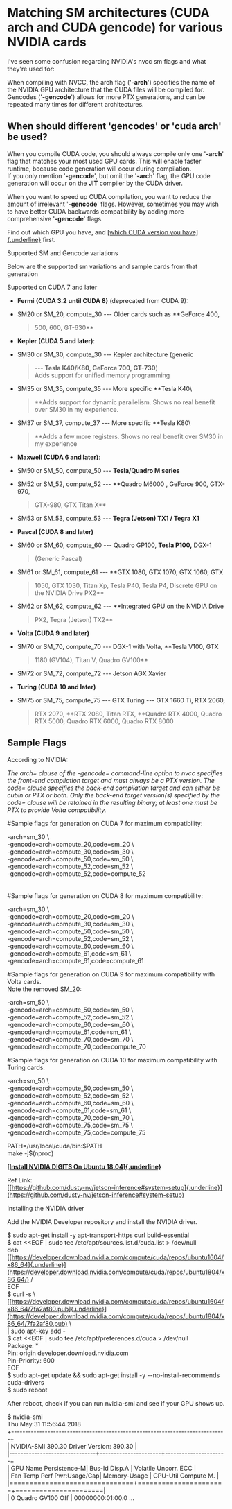 # Matching SM architectures (CUDA arch and CUDA gencode) for various NVIDIA cards

I've seen some confusion regarding NVIDIA's nvcc sm flags and what
they're used for:

When compiling with NVCC, the arch flag ('**-arch**') specifies the name
of the NVIDIA GPU architecture that the CUDA files will be compiled
for.\
Gencodes ('**-gencode**') allows for more PTX generations, and can be
repeated many times for different architectures.

## When should different 'gencodes' or 'cuda arch' be used?

When you compile CUDA code, you should always compile only one
'**-arch**' flag that matches your most used GPU cards. This will enable
faster runtime, because code generation will occur during compilation.\
If you only mention '**-gencode**', but omit the '**-arch**' flag, the
GPU code generation will occur on the **JIT** compiler by the CUDA
driver.

When you want to speed up CUDA compilation, you want to reduce the
amount of irrelevant '**-gencode**' flags. However, sometimes you may
wish to have better CUDA backwards compatibility by adding more
comprehensive '**-gencode**' flags.

Find out which GPU you have, and [[which CUDA version you
have]{.underline}](http://arnon.dk/check-cuda-installed/) first.

Supported SM and Gencode variations

Below are the supported sm variations and sample cards from that
generation

Supported on CUDA 7 and later

-   **Fermi** **(CUDA 3.2 until CUDA 8)** (deprecated from CUDA 9):

-   SM20 or SM_20, compute_30 --- Older cards such as **GeForce 400,
    > 500, 600, GT-630**

-   **Kepler (CUDA 5 and later)**:

-   SM30 or SM_30, compute_30 --- Kepler architecture (generic
    > --- **Tesla K40/K80, GeForce 700, GT-730**)\
    > Adds support for unified memory programming

-   SM35 or SM_35, compute_35 --- More specific **Tesla K40\
    > **Adds support for dynamic parallelism. Shows no real benefit over
    > SM30 in my experience.

-   SM37 or SM_37, compute_37 --- More specific **Tesla K80\
    > **Adds a few more registers. Shows no real benefit over SM30 in my
    > experience

-   **Maxwell (CUDA 6 and later)**:

-   SM50 or SM_50, compute_50 --- **Tesla/Quadro M series**

-   SM52 or SM_52, compute_52 --- **Quadro M6000 , GeForce 900, GTX-970,
    > GTX-980, GTX Titan X**

-   SM53 or SM_53, compute_53 --- **Tegra (Jetson) TX1 / Tegra X1**

-   **Pascal (CUDA 8 and later)**

-   SM60 or SM_60, compute_60 --- Quadro GP100, **Tesla P100,** DGX-1
    > (Generic Pascal)

-   SM61 or SM_61, compute_61 --- **GTX 1080, GTX 1070, GTX 1060, GTX
    > 1050, GTX 1030, Titan Xp, Tesla P40, Tesla P4, Discrete GPU on the
    > NVIDIA Drive PX2**

-   SM62 or SM_62, compute_62 --- **Integrated GPU on the NVIDIA Drive
    > PX2, Tegra (Jetson) TX2**

-   **Volta (CUDA 9 and later)**

-   SM70 or SM_70, compute_70 --- DGX-1 with Volta, **Tesla V100, GTX
    > 1180 (GV104), Titan V, Quadro GV100**

-   SM72 or SM_72, compute_72 --- Jetson AGX Xavier

-   **Turing (CUDA 10 and later)**

-   SM75 or SM_75, compute_75 --- GTX Turing --- GTX 1660 Ti, RTX 2060,
    > RTX 2070, **RTX 2080, Titan RTX, **Quadro RTX 4000, Quadro RTX
    > 5000, Quadro RTX 6000, Quadro RTX 8000

## Sample Flags

According to NVIDIA:

*The arch= clause of the -gencode= command-line option to nvcc specifies
the front-end compilation target and must always be a PTX version. The
code= clause specifies the back-end compilation target and can either be
cubin or PTX or both. Only the back-end target version(s) specified by
the code= clause will be retained in the resulting binary; at least one
must be PTX to provide Volta compatibility.*

#Sample flags for generation on CUDA 7 for maximum compatibility:

-arch=sm_30 \\\
-gencode=arch=compute_20,code=sm_20 \\\
-gencode=arch=compute_30,code=sm_30 \\\
-gencode=arch=compute_50,code=sm_50 \\\
-gencode=arch=compute_52,code=sm_52 \\\
-gencode=arch=compute_52,code=compute_52\
\
\
#Sample flags for generation on CUDA 8 for maximum compatibility:

-arch=sm_30 \\\
-gencode=arch=compute_20,code=sm_20 \\\
-gencode=arch=compute_30,code=sm_30 \\\
-gencode=arch=compute_50,code=sm_50 \\\
-gencode=arch=compute_52,code=sm_52 \\\
-gencode=arch=compute_60,code=sm_60 \\\
-gencode=arch=compute_61,code=sm_61 \\\
-gencode=arch=compute_61,code=compute_61

#Sample flags for generation on CUDA 9 for maximum compatibility with
Volta cards. \
Note the removed SM_20:

-arch=sm_50 \\\
-gencode=arch=compute_50,code=sm_50 \\\
-gencode=arch=compute_52,code=sm_52 \\\
-gencode=arch=compute_60,code=sm_60 \\\
-gencode=arch=compute_61,code=sm_61 \\\
-gencode=arch=compute_70,code=sm_70 \\ \
-gencode=arch=compute_70,code=compute_70

#Sample flags for generation on CUDA 10 for maximum compatibility with
Turing cards:

-arch=sm_50 \\ \
-gencode=arch=compute_50,code=sm_50 \\ \
-gencode=arch=compute_52,code=sm_52 \\ \
-gencode=arch=compute_60,code=sm_60 \\ \
-gencode=arch=compute_61,code=sm_61 \\ \
-gencode=arch=compute_70,code=sm_70 \\ \
-gencode=arch=compute_75,code=sm_75 \\\
-gencode=arch=compute_75,code=compute_75

PATH=/usr/local/cuda/bin:\$PATH\
make -j\$(nproc)

[**[Install NVIDIA DIGITS On Ubuntu
18.04]{.underline}**](https://medium.com/@patrickorcl/install-nvidia-digits-on-ubuntu-18-04-2d097ddd560?source=follow_footer---------0----------------------------)

Ref Link:\
[[https://github.com/dusty-nv/jetson-inference#system-setup]{.underline}](https://github.com/dusty-nv/jetson-inference#system-setup)

Installing the NVIDIA driver

Add the NVIDIA Developer repository and install the NVIDIA driver.

\$ sudo apt-get install -y apt-transport-https curl build-essential\
\$ cat \<\<EOF \| sudo tee /etc/apt/sources.list.d/cuda.list \>
/dev/null\
deb
[[https://developer.download.nvidia.com/compute/cuda/repos/ubuntu1604/x86_64]{.underline}](https://developer.download.nvidia.com/compute/cuda/repos/ubuntu1804/x86_64/)
/\
EOF\
\$ curl -s \\\
[[https://developer.download.nvidia.com/compute/cuda/repos/ubuntu1604/x86_64/7fa2af80.pub]{.underline}](https://developer.download.nvidia.com/compute/cuda/repos/ubuntu1804/x86_64/7fa2af80.pub)
\\\
\| sudo apt-key add -\
\$ cat \<\<EOF \| sudo tee /etc/apt/preferences.d/cuda \> /dev/null\
Package: \*\
Pin: origin developer.download.nvidia.com\
Pin-Priority: 600\
EOF\
\$ sudo apt-get update && sudo apt-get install -y
\--no-install-recommends cuda-drivers\
\$ sudo reboot

After reboot, check if you can run nvidia-smi and see if your GPU shows
up.

\$ nvidia-smi\
Thu May 31 11:56:44 2018\
+\-\-\-\-\-\-\-\-\-\-\-\-\-\-\-\-\-\-\-\-\-\-\-\-\-\-\-\-\-\-\-\-\-\-\-\-\-\-\-\-\-\-\-\-\-\-\-\-\-\-\-\-\-\-\-\-\-\-\-\-\-\-\-\-\-\-\-\-\-\-\-\-\-\-\-\--+\
\| NVIDIA-SMI 390.30 Driver Version: 390.30 \|\
\|\-\-\-\-\-\-\-\-\-\-\-\-\-\-\-\-\-\-\-\-\-\-\-\-\-\-\-\-\-\--+\-\-\-\-\-\-\-\-\-\-\-\-\-\-\-\-\-\-\-\-\--+\-\-\-\-\-\-\-\-\-\-\-\-\-\-\-\-\-\-\-\-\--+\
\| GPU Name Persistence-M\| Bus-Id Disp.A \| Volatile Uncorr. ECC \|\
\| Fan Temp Perf Pwr:Usage/Cap\| Memory-Usage \| GPU-Util Compute M. \|\
\|===============================+======================+======================\|\
\| 0 Quadro GV100 Off \| 00000000:01:00.0 ...
